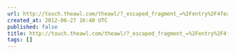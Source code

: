 ```yaml
---
url: http://touch.theawl.com/theawl/?_escaped_fragment_=%2Fentry%2F4fea25597af68a84dccbeb06
created_at: 2012-06-27 16:40 UTC
published: false
title: http://touch.theawl.com/theawl/?_escaped_fragment_=%2Fentry%2F4fea25597af68a84dccbeb06
tags: []
---
```



